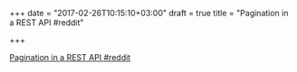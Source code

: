 +++
date = "2017-02-26T10:15:10+03:00"
draft = true
title = "Pagination in a REST API  #reddit"

+++

<p><a href="https://t.co/guBnexU38K">Pagination in a REST API  #reddit</a></p>
